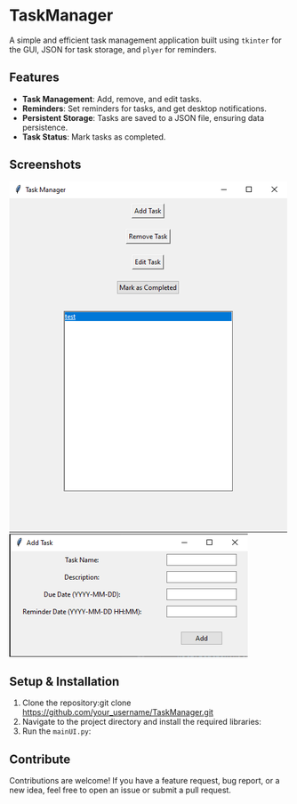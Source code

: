 # TaskManager

A simple and efficient task management application built using `tkinter` for the GUI, JSON for task storage, and `plyer` for reminders.

## Features

- **Task Management**: Add, remove, and edit tasks.
- **Reminders**: Set reminders for tasks, and get desktop notifications.
- **Persistent Storage**: Tasks are saved to a JSON file, ensuring data persistence.
- **Task Status**: Mark tasks as completed.


## Screenshots

![Main Window](Screenshot_1.png)
![Add Task Window](Screenshot_2.png)


## Setup & Installation

1. Clone the repository:git clone https://github.com/your_username/TaskManager.git
2. Navigate to the project directory and install the required libraries:
3. Run the `mainUI.py`:

## Contribute

Contributions are welcome! If you have a feature request, bug report, or a new idea, feel free to open an issue or submit a pull request.








